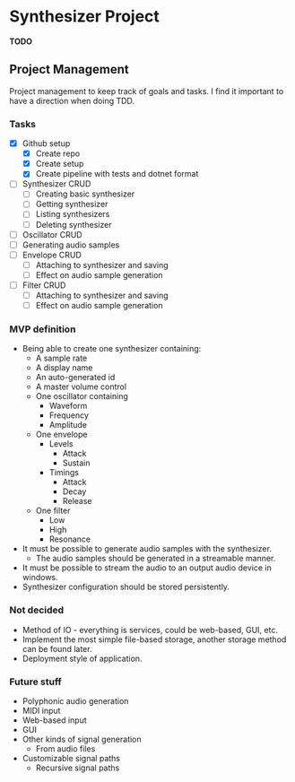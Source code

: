 ﻿# Synthesizer Project

**TODO**

## Project Management

Project management to keep track of goals and tasks. I find it important to have a direction when doing TDD.

### Tasks

* [x] Github setup
    * [x] Create repo
    * [x] Create setup
    * [x] Create pipeline with tests and dotnet format
* [ ] Synthesizer CRUD
    * [ ] Creating basic synthesizer
    * [ ] Getting synthesizer
    * [ ] Listing synthesizers
    * [ ] Deleting synthesizer
* [ ] Oscillator CRUD
* [ ] Generating audio samples
* [ ] Envelope CRUD
    * [ ] Attaching to synthesizer and saving
    * [ ] Effect on audio sample generation
* [ ] Filter CRUD
    * [ ] Attaching to synthesizer and saving
    * [ ] Effect on audio sample generation

### MVP definition

* Being able to create one synthesizer containing:
    * A sample rate
    * A display name
    * An auto-generated id
    * A master volume control
    * One oscillator containing
        * Waveform
        * Frequency
        * Amplitude
    * One envelope
        * Levels
            * Attack
            * Sustain
        * Timings
            * Attack
            * Decay
            * Release
    * One filter
        * Low
        * High
        * Resonance
* It must be possible to generate audio samples with the synthesizer.
    * The audio samples should be generated in a streamable manner.
* It must be possible to stream the audio to an output audio device in windows.
* Synthesizer configuration should be stored persistently.

### Not decided

* Method of IO - everything is services, could be web-based, GUI, etc.
* Implement the most simple file-based storage, another storage method can be found later.
* Deployment style of application.

### Future stuff

* Polyphonic audio generation
* MIDI input
* Web-based input
* GUI
* Other kinds of signal generation
    * From audio files
* Customizable signal paths
    * Recursive signal paths
